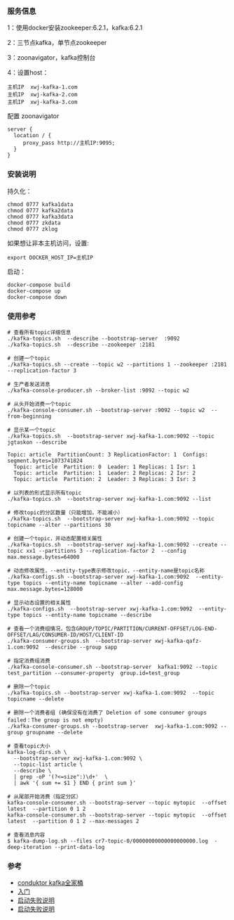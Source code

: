 ### 服务信息

1：使用docker安装zookeeper:6.2.1，kafka:6.2.1

2：三节点kafka，单节点zookeeper

3：zoonavigator，kafka控制台

4：设置host：

```
主机IP  xwj-kafka-1.com
主机IP  xwj-kafka-2.com
主机IP  xwj-kafka-3.com
```

配置 zoonavigator

```
server {
  location / {
     proxy_pass http://主机IP:9095;
  }
}
```

### 安装说明 

持久化：

```
chmod 0777 kafka1data
chmod 0777 kafka2data
chmod 0777 kafka3data
chmod 0777 zkdata
chmod 0777 zklog
```

如果想让非本主机访问，设置:

```
export DOCKER_HOST_IP=主机IP
```

启动：

```
docker-compose build
docker-compose up
docker-compose down
```

### 使用参考

```
# 查看所有topic详细信息
./kafka-topics.sh  --describe --bootstrap-server  :9092
./kafka-topics.sh  --describe --zookeeper :2181

# 创建一个topic
./kafka-topics.sh --create --topic w2 --partitions 1 --zookeeper :2181 --replication-factor 3

# 生产者发送消息
./kafka-console-producer.sh --broker-list :9092 --topic w2

# 从头开始消费一个topic
./kafka-console-consumer.sh --bootstrap-server :9092 --topic w2  --from-beginning 

# 显示某一个topic
./kafka-topics.sh  --bootstrap-server xwj-kafka-1.com:9092 --topic jgtaskon --describe

Topic: article  PartitionCount: 3 ReplicationFactor: 1  Configs: segment.bytes=1073741824
  Topic: article  Partition: 0  Leader: 1 Replicas: 1 Isr: 1
  Topic: article  Partition: 1  Leader: 2 Replicas: 2 Isr: 2
  Topic: article  Partition: 2  Leader: 3 Replicas: 3 Isr: 3

# 以列表的形式显示所有topic
./kafka-topics.sh  --bootstrap-server xwj-kafka-1.com:9092 --list

# 修改topic的分区数量（只能增加，不能减小）
./kafka-topics.sh  --bootstrap-server xwj-kafka-1.com:9092 --topic topicname --alter --partitions 30

# 创建一个topic，并动态配置相关属性
./kafka-topics.sh  --bootstrap-server xwj-kafka-1.com:9092 --create --topic xx1 --partitions 3 --replication-factor 2  --config max.message.bytes=64000    

# 动态修改属性，--entity-type表示修改topic，--entity-name是topic名称
./kafka-configs.sh --bootstrap-server xwj-kafka-1.com:9092  --entity-type topics --entity-name topicname --alter --add-config max.message.bytes=128000

# 显示动态设置的相关属性
./kafka-configs.sh  --bootstrap-server xwj-kafka-1.com:9092  --entity-type topics --entity-name topicname --describe

# 查看一个消费组情况，包含GROUP/TOPIC/PARTITION/CURRENT-OFFSET/LOG-END-OFFSET/LAG/CONSUMER-ID/HOST/CLIENT-ID
./kafka-consumer-groups.sh  --bootstrap-server xwj-kafka-qafz-1.com:9092  --describe --group sapp 

# 指定消费组消费
./kafka-console-consumer.sh --bootstrap-server  kafka1:9092 --topic test_partition --consumer-property  group.id=test_group

# 删除一个topic
./kafka-topics.sh --bootstrap-server xwj-kafka-1.com:9092  --topic topicname --delete

# 删除一个消费者组 (确保没有在消费了 Deletion of some consumer groups failed：The group is not empty)
./kafka-consumer-groups.sh --bootstrap-server  xwj-kafka-1.com:9092 --group groupname --delete

# 查看topic大小
kafka-log-dirs.sh \
  --bootstrap-server xwj-kafka-1.com:9092 \
  --topic-list article \
  --describe \
  | grep -oP '(?<=size":)\d+'  \
  | awk '{ sum += $1 } END { print sum }'

# 从尾部开始消费（指定分区）
kafka-console-consumer.sh --bootstrap-server --topic mytopic  --offset latest  --partition 0 1 2 
kafka-console-consumer.sh --bootstrap-server --topic mytopic  --offset latest  --partition 0 1 2 --max-messages 2

# 查看消息内容
$ kafka-dump-log.sh --files cr7-topic-0/00000000000000000000.log  -deep-iteration --print-data-log
```

### 参考

- [conduktor kafka全家桶](https://github.com/conduktor/kafka-stack-docker-compose/)
- [入门](https://developer.confluent.io/quickstart/kafka-docker/)
- [启动失败说明](https://github.com/wurstmeister/kafka-docker/issues/559)
- [启动失败说明](https://stackoverflow.com/questions/59592518/kafka-broker-doesnt-find-cluster-id-and-creates-new-one-after-docker-restart)